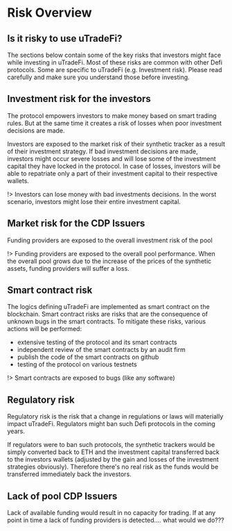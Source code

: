
# Risk Overview

## Is it risky to use uTradeFi?

The sections below contain some of the key risks that investors might face while investing in uTradeFi. Most of these risks are common with other Defi protocols. Some are specific to uTradeFi (e.g. Investment risk). Please read carefully and make sure you understand those before investing.

## Investment risk for the investors

The protocol empowers investors to make money based on smart trading rules. But at the same time it creates a risk of losses when poor investment decisions are made.

Investors are exposed to the market risk of their synthetic tracker as a result of their investment strategy. If bad investment decisions are made, investors might occur severe losses and will lose some of the investment capital they have locked in the protocol. In case of losses, investors will be able to repatriate only a part of their investment capital to their respective wallets.

!> Investors can lose money with bad investments decisions. In the worst scenario, investors might lose their entire investment capital.

## Market risk for the CDP Issuers

Funding providers are exposed to the overall investment risk of the pool

!> Funding providers are exposed to the overall pool performance. When the overall pool grows due to the increase of the prices of the synthetic assets, funding providers will suffer a loss.

## Smart contract risk

The logics defining uTradeFi are implemented as smart contract on the blockchain. Smart contract risks are risks that are the consequence of unknown bugs in the smart contracts. To mitigate these risks, various actions will be performed:
* extensive testing of the protocol and its smart contracts
* independent review of the smart contracts by an audit firm
* publish the code of the smart contracts on github
* testing of the protocol on various testnets

!> Smart contracts are exposed to bugs (like any software)

## Regulatory risk

Regulatory risk is the risk that a change in regulations or laws will materially impact uTradeFi. Regulators might ban such Defi protocols in the coming years.

If regulators were to ban such protocols, the synthetic trackers would be simply converted back to ETH and the investment capital transferred back to the investors wallets (adjusted by the gain and losses of the investment strategies obviously). Therefore there's no real risk as the funds would be transferred immediately back the investors.

## Lack of pool CDP Issuers

Lack of available funding would result in no capacity for trading. If at any point in time a lack of funding providers is detected.... what would we do???
